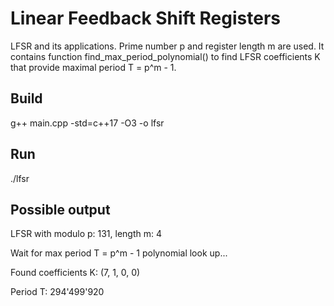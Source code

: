 # Linear Feedback Shift Registers
LFSR and its applications. Prime number p and register length m are used.
It contains function find_max_period_polynomial() to find LFSR coefficients K that provide maximal period T = p^m - 1.
## Build
g++ main.cpp -std=c++17 -O3 -o lfsr
## Run
./lfsr
## Possible output
LFSR with modulo p: 131, length m: 4

Wait for max period T = p^m - 1 polynomial look up...

Found coefficients K: (7, 1, 0, 0)

Period T: 294'499'920
